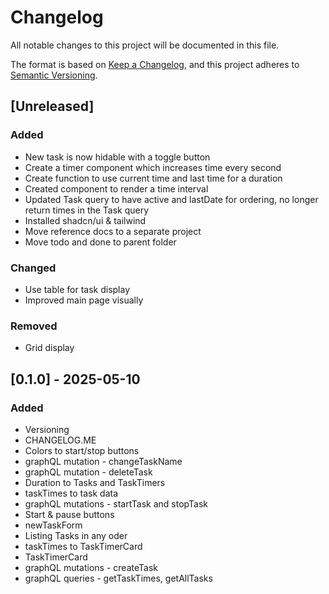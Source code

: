 # Changelog

All notable changes to this project will be documented in this file.

The format is based on [Keep a Changelog](https://keepachangelog.com/en/1.1.0/),
and this project adheres to [Semantic Versioning](https://semver.org/spec/v2.0.0.html).

## [Unreleased]

### Added

- New task is now hidable with a toggle button
- Create a timer component which increases time every second
- Create function to use current time and last time for a duration
- Created component to render a time interval
- Updated Task query to have active and lastDate for ordering, no longer return times in the Task query
- Installed shadcn/ui & tailwind
- Move reference docs to a separate project
- Move todo and done to parent folder

### Changed

- Use table for task display
- Improved main page visually

### Removed

- Grid display

## [0.1.0] - 2025-05-10

### Added

- Versioning
- CHANGELOG.ME
- Colors to start/stop buttons
- graphQL mutation - changeTaskName
- graphQL mutation - deleteTask
- Duration to Tasks and TaskTimers
- taskTimes to task data
- graphQL mutations - startTask and stopTask
- Start & pause buttons
- newTaskForm
- Listing Tasks in any oder
- taskTimes to TaskTimerCard
- TaskTimerCard
- graphQL mutations - createTask
- graphQL queries - getTaskTimes, getAllTasks
